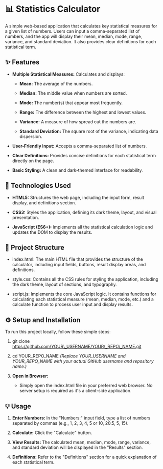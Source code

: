 📊 Statistics Calculator
========================

A simple web-based application that calculates key statistical measures for a given list of numbers. Users can input a comma-separated list of numbers, and the app will display their mean, median, mode, range, variance, and standard deviation. It also provides clear definitions for each statistical term.

✨ Features
----------

*   **Multiple Statistical Measures:** Calculates and displays:
    
    *   **Mean:** The average of the numbers.
        
    *   **Median:** The middle value when numbers are sorted.
        
    *   **Mode:** The number(s) that appear most frequently.
        
    *   **Range:** The difference between the highest and lowest values.
        
    *   **Variance:** A measure of how spread out the numbers are.
        
    *   **Standard Deviation:** The square root of the variance, indicating data dispersion.
        
*   **User-Friendly Input:** Accepts a comma-separated list of numbers.
    
*   **Clear Definitions:** Provides concise definitions for each statistical term directly on the page.
    
*   **Basic Styling:** A clean and dark-themed interface for readability.
    

🚀 Technologies Used
--------------------

*   **HTML5:** Structures the web page, including the input form, result display, and definitions section.
    
*   **CSS3:** Styles the application, defining its dark theme, layout, and visual presentation.
    
*   **JavaScript (ES6+):** Implements all the statistical calculation logic and updates the DOM to display the results.
    

📁 Project Structure
--------------------

*   index.html: The main HTML file that provides the structure of the calculator, including input fields, buttons, result display areas, and definitions.
    
*   style.css: Contains all the CSS rules for styling the application, including the dark theme, layout of sections, and typography.
    
*   script.js: Implements the core JavaScript logic. It contains functions for calculating each statistical measure (mean, median, mode, etc.) and a calculate function to process user input and display results.
    

⚙️ Setup and Installation
-------------------------

To run this project locally, follow these simple steps:

1.  git clone https://github.com/YOUR\_USERNAME/YOUR\_REPO\_NAME.git
    
2.  cd YOUR\_REPO\_NAME _(Replace YOUR\_USERNAME and YOUR\_REPO\_NAME with your actual GitHub username and repository name.)_
    
3.  **Open in Browser:**
    
    *   Simply open the index.html file in your preferred web browser. No server setup is required as it's a client-side application.
        

💡 Usage
--------

1.  **Enter Numbers:** In the "Numbers:" input field, type a list of numbers separated by commas (e.g., 1, 2, 3, 4, 5 or 10, 20.5, 5, 15).
    
2.  **Calculate:** Click the "Calculate" button.
    
3.  **View Results:** The calculated mean, median, mode, range, variance, and standard deviation will be displayed in the "Results" section.
    
4.  **Definitions:** Refer to the "Definitions" section for a quick explanation of each statistical term.